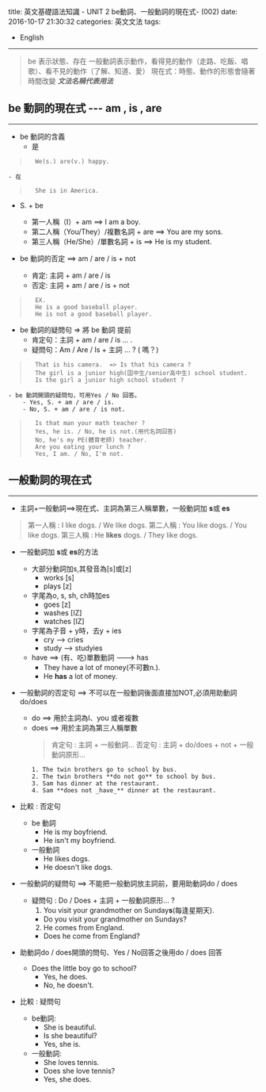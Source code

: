 title: 英文基礎語法知識 - UNIT 2 be動詞、一般動詞的現在式- (002) 
date: 2016-10-17 21:30:32
categories: 英文文法 
tags:
- English 

---
> be 表示狀態、存在
> 一般動詞表示動作，看得見的動作（走路、吃飯、唱歌）、看不見的動作（了解、知道、愛）
> 現在式：時態、動作的形態會隨著時間改變 
> _**文法名稱代表用法**_

<!--more-->

## be 動詞的現在式 --- am , is , are
---

- be 動詞的含義
	- 是
> 		We(s.) are(v.) happy.
	- 在
> 		She is in America.

- S. + be
	- 第一人稱（I）+ am ==>  I am a boy.
	- 第二人稱（You/They）/複數名詞 + are ==>  You are my sons.
	- 第三人稱（He/She）/單數名詞 + is ==>  He is my student.

- be 動詞的否定 ==> am / are / is + not
	- 肯定: 主詞 + am / are / is
	- 否定: 主詞 + am / are / is + not
>		EX.
>		He is a good baseball player.
>		He is not a good baseball player.

- be 動詞的疑問句 => 將 be 動詞 提前
	- 肯定句：主詞 + am / are / is ... .
	- 疑問句：Am / Are / Is + 主詞 ... ? ( 嗎？)
>		That is his camera.  => Is that his camera ?
>		The girl is a junior high(囯中生/senior高中生) school student.
>		Is the girl a junior high school student ?

	- be 動詞開頭的疑問句，可用Yes / No 回答。
		- Yes, S. + am / are / is.
		- No, S. + am / are / is not.
>		Is that man your math teacher ?
>		Yes, he is. / No, he is not.(用代名詞回答)
>		No, he's my PE(體育老師) teacher.
>		Are you eating your lunch ?
>		Yes, I am. / No, I'm not.

## 一般動詞的現在式
---

- 主詞+一般動詞==>現在式、主詞為第三人稱單數，一般動詞加 **s**或 **es**
>   第一人稱 : I like dogs. / We like dogs.
>   第二人稱 : You like dogs. / You like dogs.
>   第三人稱 : He **likes** dogs. / They like dogs.
	
- 一般動詞加 **s**或 **es**的方法
    - 大部分動詞加s,其發音為[s]或[z]
        - works [s]
        - plays [z]
    - 字尾為o, s, sh, ch時加es
        - goes [z]
        - washes [IZ]
        - watches [IZ]
    - 字尾為子音 + y時，去y + ies
        - cry --> cries
        - study --> studyies
    - have ==> (有、吃)單數動詞 ---> has
        - They have a lot of money(不可數n.).
        - He **has** a lot of money.

- 一般動詞的否定句 ==> 不可以在一般動詞後面直接加NOT,必須用助動詞do/does
    - do ==> 用於主詞為I、you 或者複數
    - does ==> 用於主詞為第三人稱單數
        > 肯定句 : 主詞 + 一般動詞...
        > 否定句 : 主詞 + do/does + not + 一般動詞原形...
        ```script
        1. The twin brothers go to school by bus.
        2. The twin brothers **do not go** to school by bus.
        3. Sam has dinner at the restaurant.
        4. Sam **does not _have_** dinner at the restaurant.
        ```

- 比較 : 否定句
    - be 動詞
        - He is my boyfriend.
        - He isn't my boyfriend.
    - 一般動詞
        - He likes dogs.
        - He doesn't like dogs.

- 一般動詞的疑問句 ==> 不能把一般動詞放主詞前，要用助動詞do / does 
    - 疑問句 : Do / Does + 主詞 + 一般動詞原形... ?
        1. You visit your grandmother on Sunday**s**(每逢星期天).
        - Do you visit your grandmother on Sundays?
        2. He comes from England.
        - Does he come from England?

- 助動詞do / does開頭的問句、Yes / No回答之後用do / does 回答
    - Does the little boy go to school?
        - Yes, he does.
        - No, he doesn't.

- 比較 : 疑問句
    - be動詞:
        - She is beautiful.
        - Is she beautiful?
        - Yes, she is.
    - 一般動詞:
        - She loves tennis.
        - Does she love tennis?
        - Yes, she does.


	
	
	
	
	
	
	
	
	
	
	
	
	
	
	
	
	
	
	
	
	
	
	
	
	
	
	
	
	
	
	
	
	
	
	
	
	
